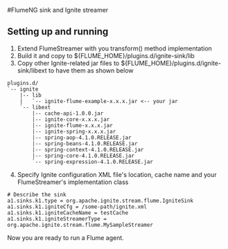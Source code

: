 #FlumeNG sink and Ignite streamer

## Setting up and running

1. Extend FlumeStreamer with you transform() method implementation
2. Build it and copy to ${FLUME_HOME}/plugins.d/ignite-sink/lib
3. Copy other Ignite-related jar files to ${FLUME_HOME}/plugins.d/ignite-sink/libext to have them as shown below

```
plugins.d/
`-- ignite
    |-- lib
    |   `-- ignite-flume-example-x.x.x.jar <-- your jar
    `-- libext
        |-- cache-api-1.0.0.jar
        |-- ignite-core-x.x.x.jar
        |-- ignite-flume-x.x.x.jar
        |-- ignite-spring-x.x.x.jar
        |-- spring-aop-4.1.0.RELEASE.jar
        |-- spring-beans-4.1.0.RELEASE.jar
        |-- spring-context-4.1.0.RELEASE.jar
        |-- spring-core-4.1.0.RELEASE.jar
        `-- spring-expression-4.1.0.RELEASE.jar
```

4. Specify Ignite configuration XML file's location, cache name and your FlumeStreamer's implementation class

```
# Describe the sink
a1.sinks.k1.type = org.apache.ignite.stream.flume.IgniteSink
a1.sinks.k1.igniteCfg = /some-path/ignite.xml
a1.sinks.k1.igniteCacheName = testCache
a1.sinks.k1.igniteStreamerType = org.apache.ignite.stream.flume.MySampleStreamer
```

Now you are ready to run a Flume agent.
